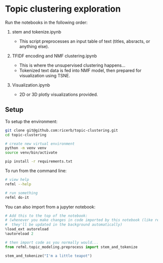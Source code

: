 # Topic clustering exploration

Run the notebooks in the following order:

1. stem and tokenize.ipynb
    - This script preprocesses an input table of text (titles, absracts, or anything else).

2. TFIDF encoding and NMF clustering.ipynb
    - This is where the unsupervised clustering happens...
    - Tokenized text data is fed into NMF model, then prepared for visualization using TSNE.

3. Visualization.ipynb
    - 2D or 3D plotly visualizations provided.

## Setup

To setup the environment:

```bash
git clone git@github.com:ricerb/topic-clustering.git
cd topic-clustering

# create new virtual environment
python -m venv venv
source venv/bin/activate

pip install -r requirements.txt
```

To run from the command line:

```bash
# view help
refml --help

# run something
refml do-it
```

You can also import from a jupyter notebook:

```python
# Add this to the top of the notebook:
# (whenever you make changes in code imported by this notebook (like refml),
#  they'll be updated in the background automatically)
%load_ext autoreload
%autoreload 2

# then import code as you normally would...
from refml.topic_modeling.preprocess import stem_and_tokenize

stem_and_tokenize("I'm a little teapot")
```
